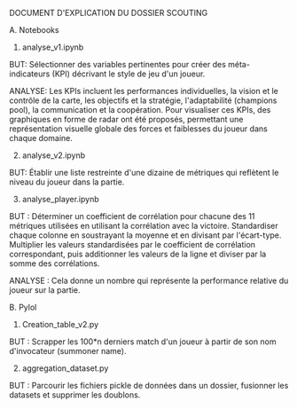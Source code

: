 DOCUMENT D'EXPLICATION DU DOSSIER SCOUTING

A. Notebooks

1. analyse_v1.ipynb

BUT:
Sélectionner des variables pertinentes pour créer des méta-indicateurs (KPI) décrivant le style de jeu d'un joueur. 

ANALYSE:
Les KPIs incluent les performances individuelles, la vision et le contrôle de la carte, les objectifs et la stratégie, l'adaptabilité (champions pool), la communication et la coopération. Pour visualiser ces KPIs, des graphiques en forme de radar ont été proposés, permettant une représentation visuelle globale des forces et faiblesses du joueur dans chaque domaine.

2. analyse_v2.ipynb

BUT:
Établir une liste restreinte d'une dizaine de métriques qui reflètent le niveau du joueur dans la partie.

3. analyse_player.ipynb

BUT : 
Déterminer un coefficient de corrélation pour chacune des 11 métriques utilisées en utilisant la corrélation avec la victoire.
Standardiser chaque colonne en soustrayant la moyenne et en divisant par l'écart-type.
Multiplier les valeurs standardisées par le coefficient de corrélation correspondant, puis additionner les valeurs de la ligne et diviser par la somme des corrélations. 

ANALYSE :
Cela donne un nombre qui représente la performance relative du joueur sur la partie.

B. Pylol

1. Creation_table_v2.py

BUT : 
Scrapper les 100*n derniers match d'un joueur à partir de son nom d'invocateur (summoner name).

2. aggregation_dataset.py 

BUT : 
Parcourir les fichiers pickle de données dans un dossier, fusionner les datasets et supprimer les doublons.



















